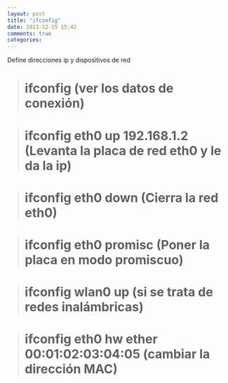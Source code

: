 ```yaml
---
layout: post
title: "ifconfig"
date: 2013-12-15 15:42
comments: true
categories: 
---
```

Define direcciones ip y dispositivos de red

># ifconfig  (ver los datos de conexión)

># ifconfig eth0 up 192.168.1.2 (Levanta la placa de red eth0 y le da la ip)

># ifconfig eth0 down (Cierra la red eth0)

># ifconfig eth0 promisc (Poner la placa en modo promiscuo)

># ifconfig wlan0 up (si se trata de redes inalámbricas)

># ifconfig eth0 hw ether 00:01:02:03:04:05  (cambiar la dirección MAC)

